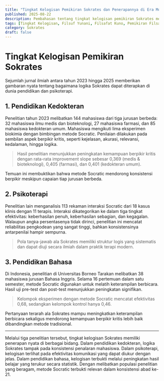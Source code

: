 ```yaml
---
title: "Tingkat Kelogisan Pemikiran Sokrates dan Penerapannya di Era Modern"
published: 2025-08-22
description: Pembahasan tentang tingkat kelogisan pemikiran Sokrates melalui penerapan metode Socratic dalam bidang pendidikan kedokteran, psikoterapi, dan pendidikan bahasa, yang membuktikan konsistensi logika dan efektivitasnya di abad ke-21.
tags: [Tingkat Kelogisan, Filsuf Yunani, Filsafat Kuno, Pemikiran Filsafat, Logika dan Rasionalitas]
category: Sokrates
draft: false
---
```


# Tingkat Kelogisan Pemikiran Sokrates

Sejumlah jurnal ilmiah antara tahun 2023 hingga 2025 memberikan gambaran nyata tentang bagaimana logika Sokrates dapat diterapkan di dunia pendidikan dan psikoterapi.

## 1. Pendidikan Kedokteran

Penelitian tahun 2023 melibatkan 144 mahasiswa dari tiga jurusan berbeda: 32 mahasiswa ilmu medis dan bioteknologi, 27 mahasiswa farmasi, dan 85 mahasiswa kedokteran umum. Mahasiswa mengikuti lima eksperimen biokimia dengan bimbingan metode Socratic. Penilaian dilakukan pada sembilan aspek berpikir kritis, seperti kejelasan, akurasi, relevansi, kedalaman, hingga logika.

> Hasil penelitian menunjukkan peningkatan kemampuan berpikir kritis dengan rata-rata improvement slope sebesar 0,369 (medis & bioteknologi), 0,405 (farmasi), dan 0,401 (kedokteran umum).

Temuan ini membuktikan bahwa metode Socratic mendorong konsistensi berpikir meskipun capaian tiap jurusan berbeda.

## 2. Psikoterapi

Penelitian lain menganalisis 113 rekaman interaksi Socratic dari 18 kasus klinis dengan 11 terapis. Interaksi dikategorikan ke dalam tiga tingkat efektivitas: keberhasilan penuh, keberhasilan sebagian, dan kegagalan. Walaupun angka persentasenya tidak dirinci, penelitian ini mencatat reliabilitas pengkodean yang sangat tinggi, bahkan konsistensinya antarpenilai hampir sempurna.

> Pola tanya-jawab ala Sokrates memiliki struktur logis yang sistematis dan dapat diuji secara ilmiah dalam praktik terapi modern.

## 3. Pendidikan Bahasa

Di Indonesia, penelitian di Universitas Borneo Tarakan melibatkan 38 mahasiswa jurusan Bahasa Inggris. Selama 16 pertemuan dalam satu semester, metode Socratic digunakan untuk melatih keterampilan berbicara. Hasil uji pre-test dan post-test menunjukkan peningkatan signifikan.

> Kelompok eksperimen dengan metode Socratic mencatat efektivitas 0,68, sedangkan kelompok kontrol hanya 0,46.

Pertanyaan terarah ala Sokrates mampu meningkatkan keterampilan berbicara sekaligus mendorong kemampuan berpikir kritis lebih baik dibandingkan metode tradisional.

---

Melalui tiga penelitian tersebut, tingkat kelogisan Sokrates memiliki penerapan nyata di berbagai bidang. Dalam pendidikan kedokteran, logika Sokrates tampak pada konsistensi penalaran mahasiswa. Dalam psikoterapi, kelogisan terlihat pada efektivitas komunikasi yang dapat diukur dengan jelas. Dalam pendidikan bahasa, kelogisan terbukti melalui peningkatan hasil belajar yang terukur secara statistik. Dengan melibatkan populasi penelitian yang beragam, metode Socratic terbukti relevan dalam konsistensi abad ke-21.

